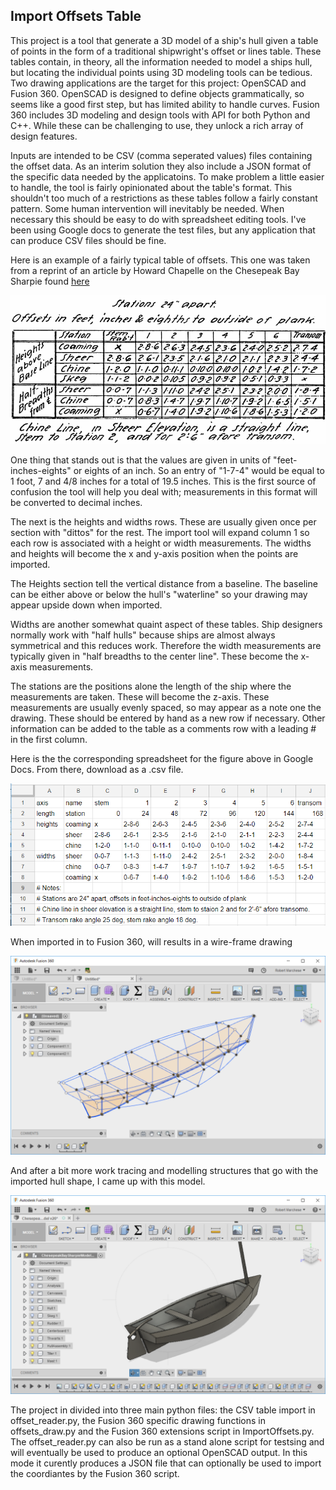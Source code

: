 ## Import Offsets Table

This project is a tool that generate a 3D model of a ship's hull given a table of points in the form of a traditional shipwright's offset or lines table. These tables contain, in theory, all the information needed to model a ships hull, but locating the individual points using 3D modeling tools can be tedious. Two drawing applications are the target for this project: OpenSCAD and Fusion 360. OpenSCAD is designed to define objects grammatically, so seems like a good first step, but has limited ability to handle curves. Fusion 360 includes 3D modeling and design tools with API for both Python and C++. While these can be challenging to use, they unlock a rich array of design features.

Inputs are intended to be CSV (comma seperated values) files containing the offset data. As an interim solution they also include a JSON format of the specific data needed by the applicatoins. To make problem a little easier to handle, the tool is fairly opinionated about the table's format. This shouldn't too much of a restrictions as these tables follow a fairly constant pattern. Some human intervention will inevitably be needed. When necessary this should be easy to do with spreadsheet editing tools. I've been using Google docs to generate the test files, but any application that can produce CSV files should be fine.

Here is an example of a fairly typical table of offsets. This one was taken from a reprint of an article by Howard Chapelle on the Chesepeak Bay Sharpie found 
[here](http://www.duckworksmagazine.com/04/s/articles/chapelle/index.cfm)

![Chesapeake Bay Sharpie Spreadsheet][sharpie_offsets_original]

[sharpie_offsets_original]: https://github.com/bobm123/LinesTable/blob/master/images/ChesapeakeBaySharpie.png

One thing that stands out is that the values are given in units of "feet-inches-eights" or eights of an inch. So an entry of "1-7-4" would be equal to 1 foot, 7 and 4/8 inches for a total of 19.5 inches. This is the first source of confusion the tool will help you deal with; measurements in this format will be converted to decimal inches.

The next is the heights and widths rows. These are usually given once per section with "dittos" for the rest. The import tool will expand column 1 so each row is associated with a height or width measurements. The widths and heights will become the x and y-axis position when the points are imported.

The Heights section tell the vertical distance from a baseline. The baseline can be either above or below the hull's "waterline" so your drawing may appear upside down when imported. 

Widths are another somewhat quaint aspect of these tables. Ship designers normally work with "half hulls" because ships are almost always symmetrical and this reduces work. Therefore the width measurements are typically given in "half breadths to the center line".  These become the x-axis measurements.

The stations are the positions alone the length of the ship where the measurements are taken. These will become the z-axis. These measurements are usually evenly spaced, so may appear as a note one the drawing. These should be entered by hand as a new row if necessary. Other information can be added to the table as a comments row with a leading # in the first column.

Here is the the corresponding spreadsheet for the figure above in Google Docs. From there, download as a .csv file.

![Chesapeake Bay Sharpie Spreadsheet][sharpie_offsets]

[sharpie_offsets]: https://github.com/bobm123/LinesTable/blob/master/images/sharpie-gdocs-screenshop.png

When imported in to Fusion 360, will results in a wire-frame drawing

![Chesapeake Bay Sharpie wireframe][sharpie]

[sharpie]: https://github.com/bobm123/LinesTable/blob/master/images/sharpie-f360-screenshop.png

And after a bit more work tracing and modelling structures that go with the imported hull shape, I came up with this model.

![Chesapeake Bay Sharpie model][sharpie_model]

[sharpie_model]: https://github.com/bobm123/LinesTable/blob/master/images/sharpie-model-f360-screenshop.png

The project in divided into three main python files: the CSV table import in offset_reader.py, the Fusion 360 specific drawing functions in offsets_draw.py and the Fusion 360 extensions script in ImportOffsets.py. The offset_reader.py can also be run as a stand alone script for testsing and will eventually be used to produce an optional OpenSCAD output. In this mode it curently produces a JSON file that can optionally be used to import the coordiantes by the Fusion 360 script.


